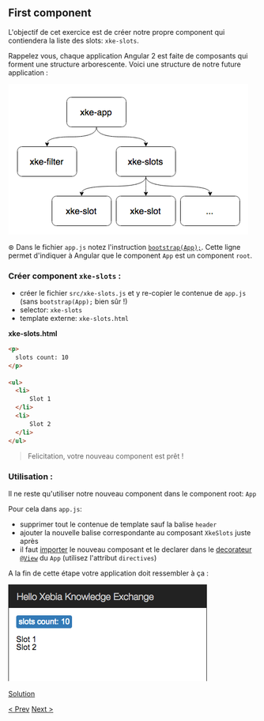 ## First component

L'objectif de cet exercice est de créer notre propre component qui contiendera la liste des slots: `xke-slots`.

Rappelez vous, chaque application Angular 2 est faite de composants qui forment une structure arborescente.
Voici une structure de notre future application :

![Components Tree](img/components-tree.png)
 
&oast; Dans le fichier `app.js` notez l'instruction [`bootstrap(App);`](https://angular.io/docs/js/latest/api/core/bootstrap-function.html). 
Cette ligne permet d'indiquer à Angular que le component `App` est un component `root`.  

### Créer component `xke-slots` :

- créer le fichier `src/xke-slots.js` et y re-copier le contenue de `app.js` (sans `bootstrap(App);` bien sûr !)   
- selector: `xke-slots`
- template externe: `xke-slots.html`

**xke-slots.html**

```html
<p>
  slots count: 10
</p>

<ul>
  <li>
      Slot 1
  </li>
  <li>
      Slot 2
  </li>
</ul>
```
  
> Felicitation, votre nouveau component est prêt !

### Utilisation :

Il ne reste qu'utiliser notre nouveau component dans le component root: `App`

Pour cela dans `app.js`:

- supprimer tout le contenue de template sauf la balise `header`
- ajouter la nouvelle balise correspondante au composant `XkeSlots` juste après
- il faut [importer](https://developer.mozilla.org/en-US/docs/Web/JavaScript/Reference/Statements/import) le nouveau composant 
et le declarer dans le [decorateur `@View`](https://angular.io/docs/js/latest/api/annotations/ComponentAnnotation-class.html) du `App` (utilisez l'attribut `directives`)


A la fin de cette étape votre application doit ressembler à ça :

![first-component](img/first-component-resultat.png)
 
  
[Solution](first-component-solution.md)

[< Prev](data-binding.md) [Next >](store-service.md)
